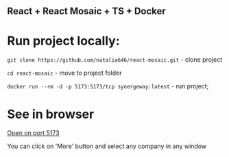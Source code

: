 ## React + React Mosaic + TS + Docker

# Run project locally:

`git clone https://github.com/natalia646/react-mosaic.git` - clone project

`cd react-mosaic` - move to project folder

`docker run --rm -d -p 5173:5173/tcp synergeway:latest` - run project;


# See in browser
[Open on port 5173](http://localhost:5173/)

You can click on 'More' button and select any company in any window
